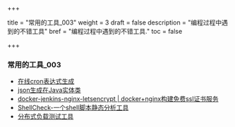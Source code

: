 +++

title = "常用的工具_003"
weight = 3
draft = false
description = "编程过程中遇到的不错工具"
bref = "编程过程中遇到的不错工具."
toc = false

+++

### 常用的工具_003
- [在线cron表达式生成](http://cron.qqe2.com/)
- [json生成在Java实体类](http://www.jsons.cn/json2java/)
- [docker-jenkins-nginx-letsencrypt | docker+nginx构建免费ssl证书服务](https://github.com/dataminelab/docker-jenkins-nginx-letsencrypt)
- [ShellCheck-一个shell脚本静态分析工具](https://github.com/koalaman/shellcheck)
- [分布式负载测试工具](https://docs.locust.io/en/latest/what-is-locust.html)

